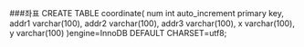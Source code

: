 ###좌표
CREATE TABLE coordinate(
    num int auto_increment primary key,
    addr1 varchar(100),
    addr2 varchar(100),
    addr3 varchar(100),
    x varchar(100),
    y varchar(100)
)engine=InnoDB DEFAULT CHARSET=utf8;